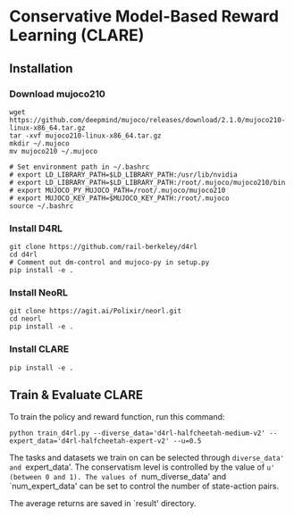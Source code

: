 # Conservative Model-Based Reward Learning (CLARE)


## Installation

### Download mujoco210
```
wget https://github.com/deepmind/mujoco/releases/download/2.1.0/mujoco210-linux-x86_64.tar.gz
tar -xvf mujoco210-linux-x86_64.tar.gz
mkdir ~/.mujoco
mv mujoco210 ~/.mujoco

# Set environment path in ~/.bashrc
# export LD_LIBRARY_PATH=$LD_LIBRARY_PATH:/usr/lib/nvidia
# export LD_LIBRARY_PATH=$LD_LIBRARY_PATH:/root/.mujoco/mujoco210/bin
# export MUJOCO_PY_MUJOCO_PATH=/root/.mujoco/mujoco210
# export MUJOCO_KEY_PATH=$MUJOCO_KEY_PATH:/root/.mujoco
source ~/.bashrc
```

### Install D4RL
```
git clone https://github.com/rail-berkeley/d4rl
cd d4rl
# Comment out dm-control and mujoco-py in setup.py
pip install -e .
```

### Install NeoRL
```
git clone https://agit.ai/Polixir/neorl.git
cd neorl
pip install -e .
```

### Install CLARE
```
pip install -e .
```


## Train & Evaluate CLARE

To train the policy and reward function, run this command:

```train
python train_d4rl.py --diverse_data='d4rl-halfcheetah-medium-v2' --expert_data='d4rl-halfcheetah-expert-v2' --u=0.5
```
The tasks and datasets we train on can be selected through `diverse_data' and `expert_data'. The conservatism level is controlled by the value of `u' (between 0 and 1). The values of `num_diverse_data' and `num_expert_data' can be set to control the number of state-action pairs.

The average returns are saved in `result' directory.



